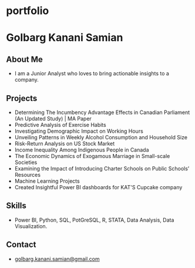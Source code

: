 # portfolio
# Golbarg Kanani Samian

## About Me
- I am a Junior Analyst who loves to bring actionable insights to a company.

## Projects
- Determining The Incumbency Advantage Effects in Canadian Parliament (An Updated Study) | MA Paper
- Predictive Analysis of Exercise Habits
- Investigating Demographic Impact on Working Hours
- Unveiling Patterns in Weekly Alcohol Consumption and Household Size
- Risk-Return Analysis on US Stock Market
- Income Inequality Among Indigenous People in Canada
- The Economic Dynamics of Exogamous Marriage in Small-scale Societies
- Examining the Impact of Introducing Charter Schools on Public Schools’ Resources
- Machine Learning Projects
- Created Insightful Power BI dashboards for KAT'S Cupcake company

## Skills
- Power BI, Python, SQL, PotGreSQL, R, STATA, Data Analysis, Data Visualization.

## Contact
- golbarg.kanani.samian@gmail.com
